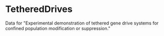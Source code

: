 # TetheredDrives
Data for "Experimental demonstration of tethered gene drive systems for confined population modification or suppression."
